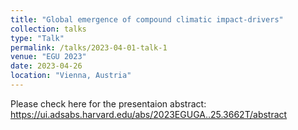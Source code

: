 ```yaml
---
title: "Global emergence of compound climatic impact-drivers"
collection: talks
type: "Talk"
permalink: /talks/2023-04-01-talk-1
venue: "EGU 2023"
date: 2023-04-26
location: "Vienna, Austria"
---
```


Please check here for the presentaion abstract: https://ui.adsabs.harvard.edu/abs/2023EGUGA..25.3662T/abstract

